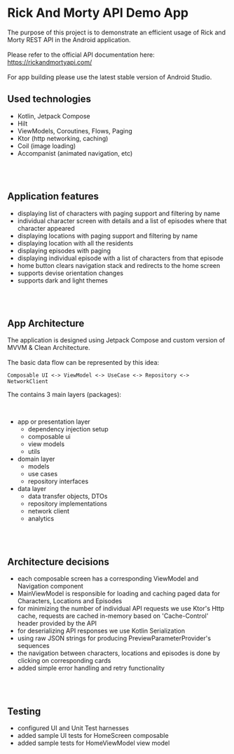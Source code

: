 # Rick And Morty API Demo App

The purpose of this project is to demonstrate an efficient usage of Rick and Morty REST API
in the Android application.
<br><br>
Please refer to the official API documentation here:
https://rickandmortyapi.com/
<br><br>
For app building please use the latest stable version of Android Studio.
<br>

## Used technologies

- Kotlin, Jetpack Compose
- Hilt
- ViewModels, Coroutines, Flows, Paging
- Ktor (http networking, caching)
- Coil (image loading)
- Accompanist (animated navigation, etc)

<br>
<br>

## Application features

- displaying list of characters with paging support and filtering by name 
- individual character screen with details and a list of episodes where that character appeared 
- displaying locations with paging support and filtering by name
- displaying location with all the residents
- displaying episodes with paging
- displaying individual episode with a list of characters from that episode  
- home button clears navigation stack and redirects to the home screen
- supports devise orientation changes
- supports dark and light themes

<br>
<br>


## App Architecture

The application is designed using Jetpack Compose and custom version of MVVM & Clean Architecture.
<br>
<br>
The basic data flow can be represented by this idea:
<br>

```
Composable UI <-> ViewModel <-> UseCase <-> Repository <-> NetworkClient  
```

The contains 3 main layers (packages):

<br>

- app or presentation layer
  - dependency injection setup
  - composable ui
  - view models
  - utils
- domain layer
  - models
  - use cases
  - repository interfaces
- data layer
  - data transfer objects, DTOs
  - repository implementations
  - network client
  - analytics

<br>
<br>

## Architecture decisions

- each composable screen has a corresponding ViewModel and Navigation component
- MainViewModel is responsible for loading and caching paged data for Characters, Locations and
  Episodes
- for minimizing the number of individual API requests we use Ktor's Http cache, requests are cached
  in-memory based on 'Cache-Control' header provided by the API
- for deserializing API responses we use Kotlin Serialization
- using raw JSON strings for producing PreviewParameterProvider's sequences
- the navigation between characters, locations and episodes is done by clicking on corresponding
  cards
- added simple error handling and retry functionality

<br>
<br>

## Testing

- configured UI and Unit Test harnesses
- added sample UI tests for HomeScreen composable
- added sample tests for HomeViewModel view model
